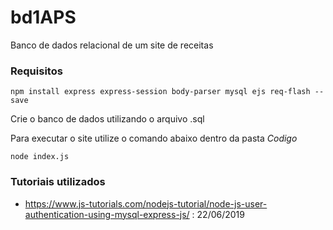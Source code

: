 # bd1APS
Banco de dados relacional de um site de receitas

### Requisitos
```
npm install express express-session body-parser mysql ejs req-flash --save
```
Crie o banco de dados utilizando o arquivo .sql

Para executar o site utilize o comando abaixo dentro da pasta *Codigo*
```
node index.js
```
### Tutoriais utilizados
- https://www.js-tutorials.com/nodejs-tutorial/node-js-user-authentication-using-mysql-express-js/ : 22/06/2019
